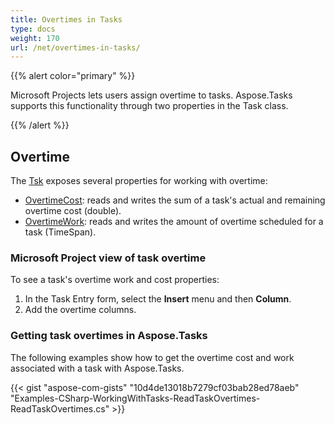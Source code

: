 ```yaml
---
title: Overtimes in Tasks
type: docs
weight: 170
url: /net/overtimes-in-tasks/
---
```


{{% alert color="primary" %}} 

Microsoft Projects lets users assign overtime to tasks. Aspose.Tasks supports this functionality through two properties in the Task class.

{{% /alert %}} 
## **Overtime**
The [Tsk](https://apireference.aspose.com/tasks/net/aspose.tasks/tsk) exposes several properties for working with overtime:

- [OvertimeCost](https://apireference.aspose.com/tasks/net/aspose.tasks/tsk/fields/overtimecost): reads and writes the sum of a task's actual and remaining overtime cost (double).
- [OvertimeWork](https://apireference.aspose.com/tasks/net/aspose.tasks/tsk/fields/overtimework): reads and writes the amount of overtime scheduled for a task (TimeSpan).
### **Microsoft Project view of task overtime**
To see a task's overtime work and cost properties:

1. In the Task Entry form, select the **Insert** menu and then **Column**.
1. Add the overtime columns.
### **Getting task overtimes in Aspose.Tasks**
The following examples show how to get the overtime cost and work associated with a task with Aspose.Tasks.

{{< gist "aspose-com-gists" "10d4de13018b7279cf03bab28ed78aeb" "Examples-CSharp-WorkingWithTasks-ReadTaskOvertimes-ReadTaskOvertimes.cs" >}}
